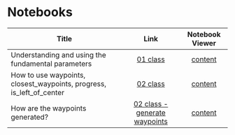 # Notebooks

| Title      | Link | Notebook Viewer |
| ----------- | :-----------: | :-----------: |
| Understanding and using the fundamental parameters      | [01 class](./01.ipynb)       | [content](https://nbviewer.org/github/joaocarvoli/deepracer-ufc/blob/main/notebooks/01.ipynb) |
| How to use waypoints, closest_waypoints, progress, is_left_of_center   | [02 class](./02-class.ipynb)        | [content](https://nbviewer.org/github/joaocarvoli/deepracer-ufc/blob/main/notebooks/02-class.ipynb)|
| How are the waypoints generated?   | [02 class - generate waypoints](./02-generating-waypoints.ipynb)        | [content](https://nbviewer.org/github/joaocarvoli/deepracer-ufc/blob/main/notebooks/02-generating-waypoints.ipynb) |
